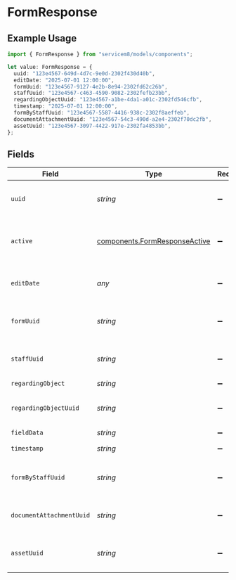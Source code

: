 # FormResponse

## Example Usage

```typescript
import { FormResponse } from "servicem8/models/components";

let value: FormResponse = {
  uuid: "123e4567-649d-4d7c-9e0d-2302f430d40b",
  editDate: "2025-07-01 12:00:00",
  formUuid: "123e4567-9127-4e2b-8e94-2302fd62c26b",
  staffUuid: "123e4567-c463-4590-9082-2302fefb23bb",
  regardingObjectUuid: "123e4567-a1be-4da1-a01c-2302fd546cfb",
  timestamp: "2025-07-01 12:00:00",
  formByStaffUuid: "123e4567-5587-4416-938c-2302f8aeffeb",
  documentAttachmentUuid: "123e4567-54c3-490d-a2e4-2302f70dc2fb",
  assetUuid: "123e4567-3097-4422-917e-2302fa4853bb",
};
```

## Fields

| Field                                                                          | Type                                                                           | Required                                                                       | Description                                                                    | Example                                                                        |
| ------------------------------------------------------------------------------ | ------------------------------------------------------------------------------ | ------------------------------------------------------------------------------ | ------------------------------------------------------------------------------ | ------------------------------------------------------------------------------ |
| `uuid`                                                                         | *string*                                                                       | :heavy_minus_sign:                                                             | Unique identifier for this record                                              | 123e4567-649d-4d7c-9e0d-2302f430d40b                                           |
| `active`                                                                       | [components.FormResponseActive](../../models/components/formresponseactive.md) | :heavy_minus_sign:                                                             | Record active/deleted flag.  Valid values are [0,1]                            |                                                                                |
| `editDate`                                                                     | *any*                                                                          | :heavy_minus_sign:                                                             | Timestamp at which record was last modified                                    | 2025-07-01 12:00:00                                                            |
| `formUuid`                                                                     | *string*                                                                       | :heavy_minus_sign:                                                             | N/A                                                                            | 123e4567-9127-4e2b-8e94-2302fd62c26b                                           |
| `staffUuid`                                                                    | *string*                                                                       | :heavy_minus_sign:                                                             | N/A                                                                            | 123e4567-c463-4590-9082-2302fefb23bb                                           |
| `regardingObject`                                                              | *string*                                                                       | :heavy_minus_sign:                                                             | N/A                                                                            |                                                                                |
| `regardingObjectUuid`                                                          | *string*                                                                       | :heavy_minus_sign:                                                             | N/A                                                                            | 123e4567-a1be-4da1-a01c-2302fd546cfb                                           |
| `fieldData`                                                                    | *string*                                                                       | :heavy_minus_sign:                                                             | N/A                                                                            |                                                                                |
| `timestamp`                                                                    | *string*                                                                       | :heavy_minus_sign:                                                             | N/A                                                                            | 2025-07-01 12:00:00                                                            |
| `formByStaffUuid`                                                              | *string*                                                                       | :heavy_minus_sign:                                                             | N/A                                                                            | 123e4567-5587-4416-938c-2302f8aeffeb                                           |
| `documentAttachmentUuid`                                                       | *string*                                                                       | :heavy_minus_sign:                                                             | N/A                                                                            | 123e4567-54c3-490d-a2e4-2302f70dc2fb                                           |
| `assetUuid`                                                                    | *string*                                                                       | :heavy_minus_sign:                                                             | N/A                                                                            | 123e4567-3097-4422-917e-2302fa4853bb                                           |